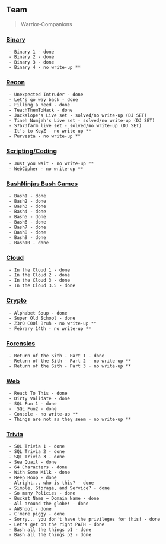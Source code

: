 ## Team
> Warrior-Companions

### [Binary](https://github.com/ryokubaka/CTF-Write-Ups/tree/master/NeverLAN-CTF-2019/Binary)
```
 - Binary 1 - done
 - Binary 2 - done
 - Binary 3 - done
 - Binary 4 - no write-up **
```

### [Recon](https://github.com/ryokubaka/CTF-Write-Ups/tree/master/NeverLAN-CTF-2019/Recon)
```
 - Unexpected Intruder - done
 - Let's go way back - done
 - Filling a need - done
 - TeachThemToHack - done
 - Jackalope's Live set - solved/no write-up (DJ SET)
 - Tineh Numjeh's Live set - solved/no write-up (DJ SET)
 - S7a73farm live set - solved/no write-up (DJ SET)
 - It's to KeyZ - no write-up **
 - Purvesta - no write-up **
```

### [Scripting/Coding](https://github.com/ryokubaka/CTF-Write-Ups/tree/master/NeverLAN-CTF-2019/Scripting)
```
 - Just you wait - no write-up **
 - WebCipher - no write-up **
```

### [BashNinjas Bash Games](https://github.com/ryokubaka/CTF-Write-Ups/tree/master/NeverLAN-CTF-2019/BashNinja-Bash-Games)
```
 - Bash1 - done
 - Bash2 - done
 - Bash3 - done
 - Bash4 - done
 - Bash5 - done
 - Bash6 - done
 - Bash7 - done
 - Bash8 - done
 - Bash9 - done
 - Bash10 - done
```

### [Cloud](https://github.com/ryokubaka/CTF-Write-Ups/tree/master/NeverLAN-CTF-2019/Cloud)
```
 - In the Cloud 1 - done
 - In the Cloud 2 - done
 - In the Cloud 3 - done
 - In the Cloud 3.5 - done
```

### [Crypto](https://github.com/ryokubaka/CTF-Write-Ups/tree/master/NeverLAN-CTF-2019/Crypto)
```
 - Alphabet Soup - done
 - Super Old School - done
 - Z3r0 C00l Bruh - no write-up **
 - Febrary 14th - no write-up **
```

### [Forensics](https://github.com/ryokubaka/CTF-Write-Ups/tree/master/NeverLAN-CTF-2019/Forensics)
```
 - Return of the Sith - Part 1 - done
 - Return of the Sith - Part 2 - no write-up **
 - Return of the Sith - Part 3 - no write-up **
```

### [Web](https://github.com/ryokubaka/CTF-Write-Ups/tree/master/NeverLAN-CTF-2019/Web)
```
 - React To This - done
 - Dirty Validate - done
 - SQL Fun 1 - done
 -  SQL Fun2 - done
 - Console - no write-up **
 - Things are not as they seem - no write-up **
```

### [Trivia](https://github.com/ryokubaka/CTF-Write-Ups/tree/master/NeverLAN-CTF-2019/Trivia)
```
 - SQL Trivia 1 - done
 - SQL Trivia 2 - done
 - SQL Trivia 3 - done
 - Sea Quail - done
 - 64 Characters - done
 - With Some Milk - done
 - Beep Boop - done
 - Alright... who is this? - done
 - Simple, Storage, and Service? - done
 - So many Policies - done
 - Bucket Name = Domain Name - done
 - All around the globe! - done
 - AWShoot - done
 - C'mere piggy - done
 - Sorry... you don't have the privileges for this! - done
 - Let's get on the right PATH - done
 - Bash all the things p1 - done
 - Bash all the things p2 - done
```
